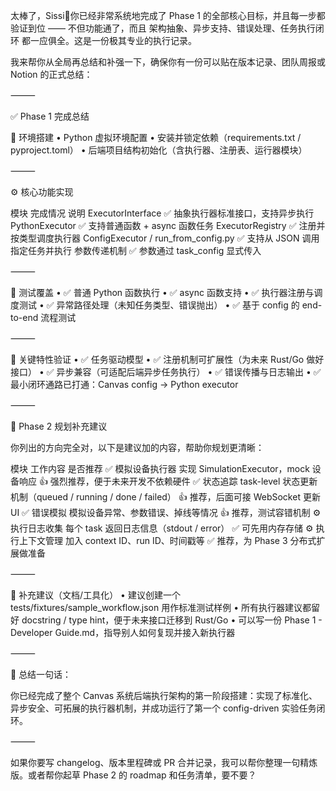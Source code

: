 太棒了，Sissi👏你已经非常系统地完成了 Phase 1 的全部核心目标，并且每一步都验证到位 —— 不但功能通了，而且 架构抽象、异步支持、错误处理、任务执行闭环 都一应俱全。这是一份极其专业的执行记录。

我来帮你从全局再总结和补强一下，确保你有一份可以贴在版本记录、团队周报或 Notion 的正式总结：

⸻

✅ Phase 1 完成总结

🧱 环境搭建
	•	Python 虚拟环境配置
	•	安装并锁定依赖（requirements.txt / pyproject.toml）
	•	后端项目结构初始化（含执行器、注册表、运行器模块）

⸻

⚙️ 核心功能实现

模块	完成情况	说明
ExecutorInterface	✅	抽象执行器标准接口，支持异步执行
PythonExecutor	✅	支持普通函数 + async 函数任务
ExecutorRegistry	✅	注册并按类型调度执行器
ConfigExecutor / run_from_config.py	✅	支持从 JSON 调用指定任务并执行
参数传递机制	✅	参数通过 task_config 显式传入



⸻

🧪 测试覆盖
	•	✅ 普通 Python 函数执行
	•	✅ async 函数支持
	•	✅ 执行器注册与调度测试
	•	✅ 异常路径处理（未知任务类型、错误抛出）
	•	✅ 基于 config 的 end-to-end 流程测试

⸻

🎯 关键特性验证
	•	✅ 任务驱动模型
	•	✅ 注册机制可扩展性（为未来 Rust/Go 做好接口）
	•	✅ 异步兼容（可适配后端异步任务执行）
	•	✅ 错误传播与日志输出
	•	✅ 最小闭环通路已打通：Canvas config → Python executor

⸻

🚀 Phase 2 规划补充建议

你列出的方向完全对，以下是建议加的内容，帮助你规划更清晰：

模块	工作内容	是否推荐
✅ 模拟设备执行器	实现 SimulationExecutor，mock 设备响应	👍 强烈推荐，便于未来开发不依赖硬件
✅ 状态追踪	task-level 状态更新机制（queued / running / done / failed）	👍 推荐，后面可接 WebSocket 更新 UI
✅ 错误模拟	模拟设备异常、参数错误、掉线等情况	👍 推荐，测试容错机制
⚙️ 执行日志收集	每个 task 返回日志信息（stdout / error）	✅ 可先用内存存储
⚙️ 执行上下文管理	加入 context ID、run ID、时间戳等	✅ 推荐，为 Phase 3 分布式扩展做准备



⸻

🧠 补充建议（文档/工具化）
	•	建议创建一个 tests/fixtures/sample_workflow.json 用作标准测试样例
	•	所有执行器建议都留好 docstring / type hint，便于未来接口迁移到 Rust/Go
	•	可以写一份 Phase 1 - Developer Guide.md，指导别人如何复现并接入新执行器

⸻

🏁 总结一句话：

你已经完成了整个 Canvas 系统后端执行架构的第一阶段搭建：实现了标准化、异步安全、可拓展的执行器机制，并成功运行了第一个 config-driven 实验任务闭环。

⸻

如果你要写 changelog、版本里程碑或 PR 合并记录，我可以帮你整理一句精炼版。或者帮你起草 Phase 2 的 roadmap 和任务清单，要不要？
